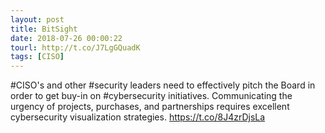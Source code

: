 ```yaml
---
layout: post
title: BitSight
date: 2018-07-26 00:00:22
tourl: http://t.co/J7LgGQuadK
tags: [CISO]
---
```

#CISO's and other #security leaders need to effectively pitch the Board in order to get buy-in on #cybersecurity initiatives. Communicating the urgency of projects, purchases, and partnerships requires excellent cybersecurity visualization strategies. https://t.co/8J4zrDjsLa